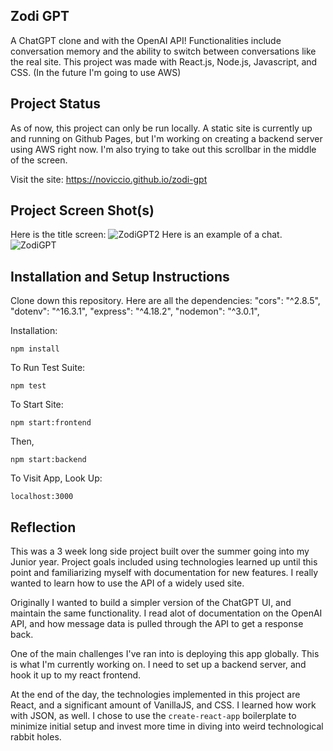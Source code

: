 
## Zodi GPT

A ChatGPT clone and with the OpenAI API! Functionalities include conversation memory and the ability to switch between conversations like the real site. This project was made with React.js, Node.js, Javascript, and CSS. (In the future I'm going to use AWS)

## Project Status

As of now, this project can only be run locally. A static site is currently up and running on Github Pages, but I'm working on creating a backend server using AWS right now. I'm also trying to take out this scrollbar in the middle of the screen. 

Visit the site: https://noviccio.github.io/zodi-gpt

## Project Screen Shot(s)
Here is the title screen:
![ZodiGPT2](https://github.com/noviccio/zodi-gpt/assets/97764462/4fc85e9b-fdb9-4dea-bf35-2a6061f1d235)
Here is an example of a chat. 
![ZodiGPT](https://github.com/noviccio/zodi-gpt/assets/97764462/bc43f343-bacf-4b24-9a13-71e3f33bc29e)

## Installation and Setup Instructions 

Clone down this repository. Here are all the dependencies:   "cors": "^2.8.5", "dotenv": "^16.3.1", "express": "^4.18.2", "nodemon": "^3.0.1",

Installation:

`npm install`  

To Run Test Suite:  

`npm test`  

To Start Site:

`npm start:frontend`  

Then, 

`npm start:backend`

To Visit App, Look Up:

`localhost:3000`  

## Reflection

This was a 3 week long side project built over the summer going into my Junior year. Project goals included using technologies learned up until this point and familiarizing myself with documentation for new features. I really wanted to learn how to use the API of a widely used site.   

Originally I wanted to build a simpler version of the ChatGPT UI, and maintain the same functionality. I read alot of documentation on the OpenAI API, and how message data is pulled through the API to get a response back. 

One of the main challenges I've ran into is deploying this app globally. This is what I'm currently working on. I need to set up a backend server, and hook it up to my react frontend. 

At the end of the day, the technologies implemented in this project are React, and a significant amount of VanillaJS, and CSS. I learned how work with JSON, as well. I chose to use the `create-react-app` boilerplate to minimize initial setup and invest more time in diving into weird technological rabbit holes. 
